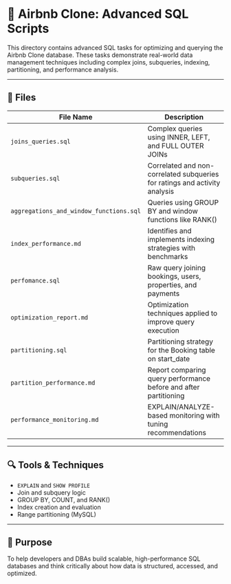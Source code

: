 # 🧠 Airbnb Clone: Advanced SQL Scripts

This directory contains advanced SQL tasks for optimizing and querying the Airbnb Clone database. These tasks demonstrate real-world data management techniques including complex joins, subqueries, indexing, partitioning, and performance analysis.

---

## 📁 Files

| File Name | Description |
|-----------|-------------|
| `joins_queries.sql` | Complex queries using INNER, LEFT, and FULL OUTER JOINs |
| `subqueries.sql` | Correlated and non-correlated subqueries for ratings and activity analysis |
| `aggregations_and_window_functions.sql` | Queries using GROUP BY and window functions like RANK() |
| `index_performance.md` | Identifies and implements indexing strategies with benchmarks |
| `perfomance.sql` | Raw query joining bookings, users, properties, and payments |
| `optimization_report.md` | Optimization techniques applied to improve query execution |
| `partitioning.sql` | Partitioning strategy for the Booking table on start_date |
| `partition_performance.md` | Report comparing query performance before and after partitioning |
| `performance_monitoring.md` | EXPLAIN/ANALYZE-based monitoring with tuning recommendations |

---

## 🔍 Tools & Techniques
- `EXPLAIN` and `SHOW PROFILE`
- Join and subquery logic
- GROUP BY, COUNT, and RANK()
- Index creation and evaluation
- Range partitioning (MySQL)

---

## 🧠 Purpose
To help developers and DBAs build scalable, high-performance SQL databases and think critically about how data is structured, accessed, and optimized.

